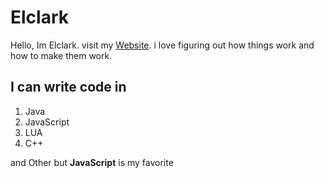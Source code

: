 # Elclark
Hello, Im Elclark. visit my [Website](https://elclark.my.id/ "Elclark Website"). i love figuring out how things work and how to make them work. 

## I can write code in
1. Java
2. JavaScript
3. LUA
4. C++

and Other but **JavaScript** is my favorite
